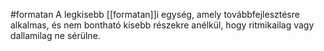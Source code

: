 #formatan
A legkisebb [[formatan]]i egység, amely továbbfejlesztésre alkalmas, és nem bontható kisebb részekre anélkül, hogy ritmikailag vagy dallamilag ne sérülne.